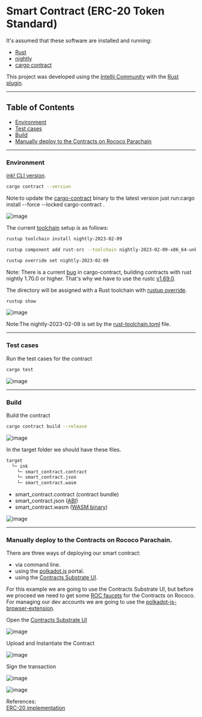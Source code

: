 # Smart Contract (ERC-20 Token Standard)

It's assumed that these software are installed and running:

<ul>
  <li><a href="https://www.rust-lang.org/tools/install" target="_blank">Rust</a></li>
  <li><a href="https://rust-lang.github.io/rustup/installation/index.html#installing-nightly" target="_blank">nightly</a></li>
  <li><a href="https://crates.io/crates/cargo-contract" target="_blank">cargo contract</a></li>
</ul>

This project was developed using the [Intellij Community](https://www.jetbrains.com/idea/download/#section=linux) with the [Rust plugin](https://www.jetbrains.com/rust/).

<hr>

## Table of Contents<br>
- [Environment](https://github.com/gcp-development/smart-contract-dapp/blob/main/erc20/README.md#environment)
- [Test cases](https://github.com/gcp-development/smart-contract-dapp/blob/main/erc20/README.md#test-cases)
- [Build](https://github.com/gcp-development/smart-contract-dapp/blob/main/erc20/README.md#build)
- [Manually deploy to the Contracts on Rococo Parachain](https://github.com/gcp-development/smart-contract-dapp/blob/main/smart-contract/README.md#manually-deploy-to-the-contracts-on-rococo-parachain)

<hr>

### Environment

[ink! CLI version](https://use.ink/getting-started/setup#ink-cli).

```bash
cargo contract --version
```
Note:to update the [cargo-contract](https://github.com/paritytech/cargo-contract#installation) binary to the latest version just run:cargo install --force --locked cargo-contract .

![image](https://github.com/gcp-development/erc20/assets/76512851/97773ed9-ea13-4fdc-b011-b860e7617993)

The current [toolchain](https://rust-lang.github.io/rustup-components-history/) setup is as follows:

```bash
rustup toolchain install nightly-2023-02-09
```

```bash
rustup component add rust-src --toolchain nightly-2023-02-09-x86_64-unknown-linux-gnu
```

```bash
rustup override set nightly-2023-02-09
```

Note: There is a current [bug](https://github.com/paritytech/cargo-contract/issues/1058) in cargo-contract, building contracts with rust nightly 1.70.0 or higher. That's why we have to use the rustc [v1.69.0](https://blog.rust-lang.org/2023/04/20/Rust-1.69.0.html).

The directory will be assigned with a Rust toolchain with [rustup override](https://rust-lang.github.io/rustup/overrides.html#directory-overrides).

```bash
rustup show
```

![image](https://github.com/gcp-development/smart-contract-dapp/assets/76512851/1708fa72-5b6b-42ad-b618-f1e0a5613185)

Note:The nightly-2023-02-09 is set by the [rust-toolchain.toml](https://github.com/gcp-development/erc20/blob/main/rust-toolchain.toml) file.

<hr>

### Test cases

Run the test cases for the  contract
```bash
cargo test
```

![image](https://github.com/gcp-development/smart-contract-dapp/assets/76512851/0f3fc894-1e4d-49d5-a810-fa8b710a0512)

<hr>

### Build

Build the contract
```bash
cargo contract build --release
```

![image](https://github.com/gcp-development/smart-contract-dapp/assets/76512851/dbe49f19-0cf4-4dff-a156-fa8863078c33)

In the target folder we should have these files.
```bash
target
  └─ ink
    └─ smart_contract.contract
    └─ smart_contract.json
    └─ smart_contract.wasm
```

- smart_contract.contract (contract bundle)
- smart_contract.json ([ABI](https://use.ink/basics/metadata#abi))
- smart_contract.wasm ([WASM binary](https://webassembly.org/))

![image](https://github.com/gcp-development/smart-contract-dapp/assets/76512851/e0cbccea-d990-487c-8ec5-e891594d2e4e)

<hr>

### Manually deploy to the Contracts on Rococo Parachain.

There are three ways of deploying our smart contract:
- via command line.
- using the [polkadot.js](https://polkadot.js.org/apps/?rpc=wss%3A%2F%2Frococo-contracts-rpc.polkadot.io#/contracts) portal.
- using the [Contracts Substrate UI](https://contracts-ui.substrate.io/?rpc=wss://rococo-contracts-rpc.polkadot.io).
 
For this example we are going to use the Contracts Substrate UI, but before we proceed we need to get some [ROC faucets](https://use.ink/faucet) for the Contracts on Rococo. For managing our dev accounts we are going to use the [polkadot-js-browser-extension](https://wiki.polkadot.network/docs/learn-account-generation#polkadot-js-browser-extension).

Open the [Contracts Substrate UI](https://contracts-ui.substrate.io/?rpc=wss://rococo-contracts-rpc.polkadot.io)

![image](https://github.com/gcp-development/dapp/assets/76512851/0e7dac56-81cf-4350-9eed-8e32c09b5830)

Upload and Instantiate the Contract

![image](https://github.com/gcp-development/dapp/assets/76512851/f5573009-9f4a-4ae9-85cb-b387a2ed35d6)

Sign the transaction

![image](https://github.com/gcp-development/dapp/assets/76512851/c219f87f-2eda-4f31-825d-1989a8422ff9)

![image](https://github.com/gcp-development/dapp/assets/76512851/55914f82-7595-4c23-b223-6b4fd2b73671)

References:<br/>
[ERC-20 implementation](https://github.com/paritytech/ink-examples/tree/main/erc20)<br/>
